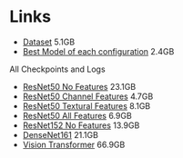 # Links
- [Dataset](https://satellite-image-classification.s3.eu-central-1.amazonaws.com/LandUseImagesDataset.zip) 5.1GB
- [Best Model of each configuration](https://satellite-image-classification.s3.eu-central-1.amazonaws.com/Best+Models.zip) 2.4GB

All Checkpoints and Logs
- [ResNet50 No Features](https://satellite-image-classification.s3.eu-central-1.amazonaws.com/resnet50_nofeatures.zip) 23.1GB
- [ResNet50 Channel Features](https://satellite-image-classification.s3.eu-central-1.amazonaws.com/resnet50_channels.zip) 4.7GB
- [ResNet50 Textural Features](https://satellite-image-classification.s3.eu-central-1.amazonaws.com/resnet50_eech.zip) 8.1GB
- [ResNet50 All Features](https://satellite-image-classification.s3.eu-central-1.amazonaws.com/resnet50_allfeatures.zip) 6.9GB
- [ResNet152 No Features](https://satellite-image-classification.s3.eu-central-1.amazonaws.com/resnet152_nofeatures.zip) 13.9GB
- [DenseNet161](https://satellite-image-classification.s3.eu-central-1.amazonaws.com/densenet161_nofeatures.zip) 21.1GB
- [Vision Transformer](https://satellite-image-classification.s3.eu-central-1.amazonaws.com/visiontransformerb16_nofeatures.zip) 66.9GB
  
